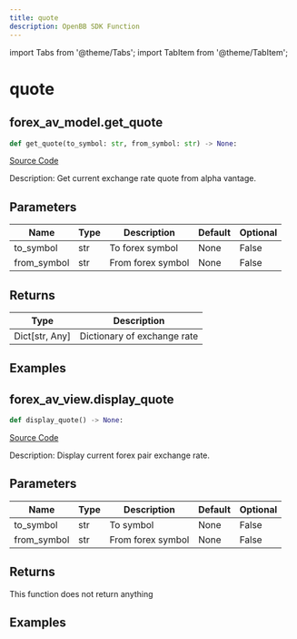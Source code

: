 ```yaml
---
title: quote
description: OpenBB SDK Function
---
```


import Tabs from '@theme/Tabs';
import TabItem from '@theme/TabItem';

# quote

<Tabs>
<TabItem value="model" label="Model" default>

## forex_av_model.get_quote

```python title='openbb_terminal/forex/av_model.py'
def get_quote(to_symbol: str, from_symbol: str) -> None:
```
[Source Code](https://github.com/OpenBB-finance/OpenBBTerminal/tree/main/openbb_terminal/forex/av_model.py#L56)

Description: Get current exchange rate quote from alpha vantage.

## Parameters

| Name | Type | Description | Default | Optional |
| ---- | ---- | ----------- | ------- | -------- |
| to_symbol | str | To forex symbol | None | False |
| from_symbol | str | From forex symbol | None | False |

## Returns

| Type | Description |
| ---- | ----------- |
| Dict[str, Any] | Dictionary of exchange rate |

## Examples



</TabItem>
<TabItem value="view" label="View">

## forex_av_view.display_quote

```python title='openbb_terminal/decorators.py'
def display_quote() -> None:
```
[Source Code](https://github.com/OpenBB-finance/OpenBBTerminal/tree/main/openbb_terminal/decorators.py#L18)

Description: Display current forex pair exchange rate.

## Parameters

| Name | Type | Description | Default | Optional |
| ---- | ---- | ----------- | ------- | -------- |
| to_symbol | str | To symbol | None | False |
| from_symbol | str | From forex symbol | None | False |

## Returns

This function does not return anything

## Examples



</TabItem>
</Tabs>